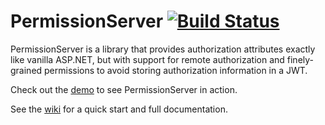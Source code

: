 # PermissionServer [![Build Status](https://travis-ci.com/Perustaja/PermissionServer.svg?branch=main)](https://travis-ci.com/Perustaja/PermissionServer)
PermissionServer is a library that provides authorization attributes exactly like vanilla ASP.NET, but with support for remote authorization and finely-grained permissions to avoid storing authorization information in a JWT.

Check out the [demo](https://github.com/Perustaja/PermissionServerDemo) to see PermissionServer in action.

See the [wiki](https://github.com/Perustaja/PermissionServer/wiki) for a quick start and full documentation.

